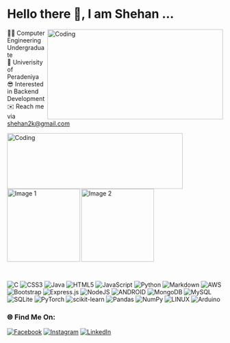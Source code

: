 # Hello there 👋, I am Shehan ...
<img align="right" alt="Coding" width='410' height='210'  src="https://thumbs.gfycat.com/BeneficialShamelessAmphiuma-size_restricted.gif">

👨‍💻 Computer Engineering Undergraduate<br>
🏫 Univerisity of Peradeniya<br>
😎 Interested in Backend Development<br>
✉️ Reach me via [shehan2k@gmail.com](mailto:shehan2k@gmail.com)

<img align="left" alt="Coding" width='410' height='130' src="https://quotes-github-readme.vercel.app/api?type=horizontal&theme=catppuccin_mocha&quote=Remember..the%20Force%20will%20be%20with%20you,%20Always&author=Obi-Wan%20Kenobi">

<!-- <img align="left" alt="Coding" width='530' height='auto' src="https://quotes-github-readme.vercel.app/api?type=horizontal&theme=catppuccin_mocha&quote=If%20you%20strike%20me%20down,%20I%20shall%20become%20more%20powerful%20than%20you%20can%20possibly%20imagine."> -->

<!-- ![](https://quotes-github-readme.vercel.app/api?type=horizontal&theme=catppuccin_mocha&quote=May%20the%20force%20be%20with%20you!!) -->


<!-- ![](https://github-readme-streak-stats.herokuapp.com/?user=sheiiz&theme=react&hide_border=true)
![](https://github-readme-stats.vercel.app/api?username=sheiiz&theme=react&hide_border=true&include_all_commits=true&count_private=true) -->
<br><br><br><br><br><br>

<p>
  <img align='left' width='auto' height='170' src="https://github-readme-streak-stats.herokuapp.com/?user=sheiiz&theme=react&hide_border=true" alt="Image 1">
  <img width='auto' height='170' src="https://github-readme-stats.vercel.app/api?username=sheiiz&theme=react&hide_border=true&include_all_commits=true&count_private=true" alt="Image 2">
</p>

<br>

![C](https://img.shields.io/badge/c-%2300599C.svg?style=flat&logo=c&logoColor=white) ![CSS3](https://img.shields.io/badge/css3-%231572B6.svg?style=flat&logo=css3&logoColor=white) ![Java](https://img.shields.io/badge/java-%23ED8B00.svg?style=flat&logo=java&logoColor=white) ![HTML5](https://img.shields.io/badge/html5-%23E34F26.svg?style=flat&logo=html5&logoColor=white) ![JavaScript](https://img.shields.io/badge/javascript-%23323330.svg?style=flat&logo=javascript&logoColor=%23F7DF1E) ![Python](https://img.shields.io/badge/python-3670A0?style=flat&logo=python&logoColor=ffdd54) ![Markdown](https://img.shields.io/badge/markdown-%23000000.svg?style=flat&logo=markdown&logoColor=white) ![AWS](https://img.shields.io/badge/AWS-%23FF9900.svg?style=flat&logo=amazon-aws&logoColor=white) ![Bootstrap](https://img.shields.io/badge/bootstrap-%23563D7C.svg?style=flat&logo=bootstrap&logoColor=white) ![Express.js](https://img.shields.io/badge/express.js-%23404d59.svg?style=flat&logo=express&logoColor=%2361DAFB) ![NodeJS](https://img.shields.io/badge/node.js-6DA55F?style=flat&logo=node.js&logoColor=white) ![ANDROID](https://img.shields.io/badge/android-%2320232a.svg?style=flat&logo=android&logoColor=%a4c639) ![MongoDB](https://img.shields.io/badge/MongoDB-%234ea94b.svg?style=flat&logo=mongodb&logoColor=white) ![MySQL](https://img.shields.io/badge/mysql-%2300f.svg?style=flat&logo=mysql&logoColor=white) ![SQLite](https://img.shields.io/badge/sqlite-%2307405e.svg?style=flat&logo=sqlite&logoColor=white) ![PyTorch](https://img.shields.io/badge/PyTorch-%23EE4C2C.svg?style=flat&logo=PyTorch&logoColor=white) ![scikit-learn](https://img.shields.io/badge/scikit--learn-%23F7931E.svg?style=flat&logo=scikit-learn&logoColor=white) ![Pandas](https://img.shields.io/badge/pandas-%23150458.svg?style=flat&logo=pandas&logoColor=white) ![NumPy](https://img.shields.io/badge/numpy-%23013243.svg?style=flat&logo=numpy&logoColor=white) ![LINUX](https://img.shields.io/badge/Linux-FCC624?style=flat&logo=linux&logoColor=black) ![Arduino](https://img.shields.io/badge/-Arduino-00979D?style=flat&logo=Arduino&logoColor=white)



### 🌐 Find Me On:
[![Facebook](https://img.shields.io/badge/Facebook-%231877F2.svg?logo=Facebook&logoColor=white)](https://facebook.com/shehan.madhusanka.71) 
[![Instagram](https://img.shields.io/badge/Instagram-%23E4405F.svg?logo=Instagram&logoColor=white)](https://instagram.com/_sheiiz_) 
[![LinkedIn](https://img.shields.io/badge/LinkedIn-%230077B5.svg?logo=linkedin&logoColor=white)](https://linkedin.com/in/shehan-madhusanka-b7663b229/) 





<!-- Proudly created with GPRM ( https://gprm.itsvg.in ) -->
